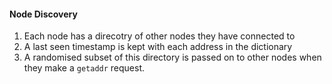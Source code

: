#### Node Discovery

1. Each node has a direcotry of other nodes they have connected to
2. A last seen timestamp is kept with each address in the dictionary
3. A randomised subset of this directory is passed on to other nodes when they make a `getaddr` request.

[1a]: https://en.bitcoin.it/wiki/Satoshi_Client_Node_Discovery#Handling_Message_.22getaddr.22	"getaddr"

